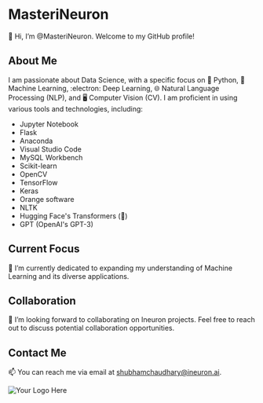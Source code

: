 # MasteriNeuron

👋 Hi, I’m @MasteriNeuron. Welcome to my GitHub profile!

## About Me

I am passionate about Data Science, with a specific focus on :snake: Python, :robot: Machine Learning, :electron: Deep Learning, :globe_with_meridians: Natural Language Processing (NLP), and :desktop_computer: Computer Vision (CV). I am proficient in using various tools and technologies, including:

- Jupyter Notebook
- Flask
- Anaconda
- Visual Studio Code
- MySQL Workbench
- Scikit-learn
- OpenCV
- TensorFlow
- Keras
- Orange software
- NLTK
- Hugging Face's Transformers (🤗)
- GPT (OpenAI's GPT-3)

## Current Focus

🌱 I’m currently dedicated to expanding my understanding of Machine Learning and its diverse applications.

## Collaboration

💞️ I’m looking forward to collaborating on Ineuron projects. Feel free to reach out to discuss potential collaboration opportunities.

## Contact Me

📫 You can reach me via email at shubhamchaudhary@ineuron.ai.

![Your Logo Here](link_to_your_logo_image)

<!---
MasteriNeuron/MasteriNeuron is a ✨ special ✨ repository because its `README.md` (this file) appears on your GitHub profile.
You can click the Preview link to take a look at your changes.
--->
